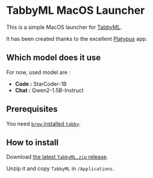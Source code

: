 # TabbyML MacOS Launcher

This is a simple MacOS launcher for [TabbyML](https://github.com/TabbyML/tabby).

It has been created thanks to the excellent [Platypus](https://github.com/sveinbjornt/Platypus) app.

## Which model does it use

For now, used model are :

- **Code :** StarCoder-1B
- **Chat :** Qwen2-1.5B-Instruct

## Prerequisites

You need [`brew` installed `tabby`](https://tabby.tabbyml.com/docs/quick-start/installation/apple/).

## How to install

Download [the latest `TabbyML.zip` release](https://github.com/Chralu/tabbyml_macos_launcher/releases/latest/download/TabbyML.zip).

Unzip it and copy `TabbyML` in `/Applications`.
